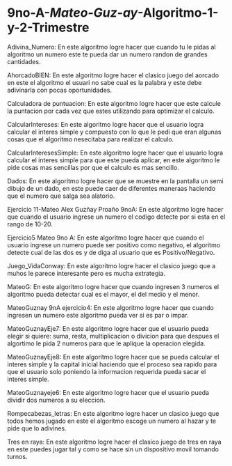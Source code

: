 # 9no-A-_Mateo-Guz-ay_-Algoritmo-1-y-2-Trimestre
Adivina_Numero: En este algoritmo logre hacer que cuando tu le pidas al algoritmo un numero este te pueda dar un numero randon de grandes cantidades.

AhorcadoBIEN: En este algoritmo logre hacer el clasico juego del aorcado en este el algoritmo el usuari no sabe cual es la palabra y este debe adivinarla con pocas oportunidades.

Calculadora de puntuacion: En este algoritmo logre hacer que este calcule la puntacion por cada vez que estes utilizando para optimizar el calculo.

CalcularIntereses:  En este algoritmo logre hacer que el usuario logra calcular el interes simple y compuesto con lo que le pedi que eran algunas cosas que el algoritmo nesecitaba para realizar el calculo.

CalcularInteresesSimple: En este algoritmo logre hacer que el usuario logra calcular el interes simple para que este pueda aplicar, en este algoritmo le pide cosas mas sencillas por que el calculo es mas sencillo.

Dados: En este algoritmo logre hacer que se muestre en la pantalla un semi dibujo de un dado, en este puede caer de diferentes maneraas haciendo que el numero que salga sea alatorio.

Ejercicio 11-Mateo Alex Guzñay Proaño 9noA: En este algoritmo logre hacer que cuando el usuario ingrese un numero el codigo detecte por si esta en el rango de 10-20.

Ejercicio5 Mateo 9no A: En este algoritmo logre hacer que cuando el usuario ingrese un numero puede ser positivo como negativo, el algoritmo detecte cual de las dos es y de diga al usuario que es Positivo/Negativo.

Juego_VidaConway: En este algoritmo logre hacer el clasico juego que a muhos le parece interesante pero es mucha extrategia. 

MateoG: En este algoritmo logre hacer que cuando ingresen 3 numeros el algoritmo pueda detectar cual es el mayor, el del medio y el menor. 

MateoGuznay 9nA ejercicio4: En este algoritmo logre hacer que cuando ingresen un numero este algoritmo pueda ver si es par o impar.

MateoGuznayEje7:  En este algoritmo logre hacer que el usuario pueda elegir si quiere: suma, resta, multiplicacion o divicion para que despues el algortimo le pida 2 numeros para que le aplique la operacion elegida. 

MateoGuznayEje8:  En este algoritmo logre hacer que se pueda calcular el interes simple y la capital inicial haciendo que el proceso sea rapido para que el usuario solo poniendo la informacion requerida pueda sacar el interes simple.

MateoGuznayeje6:  En este algoritmo logre hacer que el usuario pueda dividir dos numeros a su eleccion.

Rompecabezas_letras: En este algoritmo logre hacer un clasico juego que todos hemos jugado en este el algoritmo escoge un numero al hazar y te pide que lo adivines. 

Tres en raya: En este algoritmo logre hacer el clasico juego de tres en raya en este puedes jugar tal y como se hace sin un dispositivo movil tomando turnos.





